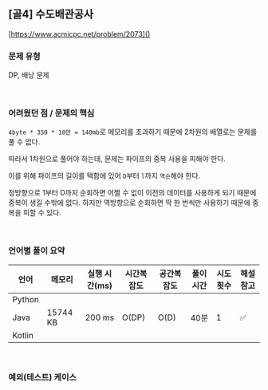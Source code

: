 ## [골4] 수도배관공사

[https://www.acmicpc.net/problem/2073]()

### 문제 유형

DP, 배낭 문제

<br>

### 어려웠던 점 / 문제의 핵심

`4byte * 350 * 10만 = 140mb`로 메모리를 초과하기 때문에 2차원의 배열로는 문제를 풀 수 없다.

따라서 1차원으로 풀어야 하는데, 문제는 파이프의 중복 사용을 피해야 한다.

이를 위해 파이프의 길이를 택함에 있어 `D`부터 `l`까지 `역순`해야 한다.

정방향으로 1부터 D까지 순회하면 어쩔 수 없이 이전의 데이터를 사용하게 되기 때문에 중복이 생길 수밖에 없다. 하지만 역방향으로 순회하면 딱 한 번씩만 사용하기 때문에 중복을 피할 수 있다.

<br>

### 언어별 풀이 요약

| 언어   | 메모리   | 실행 시간(ms) | 시간복잡도 | 공간복잡도 | 풀이 시간 | 시도 횟수 | 해설 참고          |
| ------ | -------- | ------------- | ---------- | ---------- | --------- | --------- | ------------------ |
| Python |          |               |            |            |           |           |                    |
| Java   | 15744 KB | 200 ms        | O(DP)      | O(D)       | 40분      | 1         | :white_check_mark: |
| Kotlin |          |               |            |            |           |           |                    |

<br>

### 예외(테스트) 케이스

```
```

